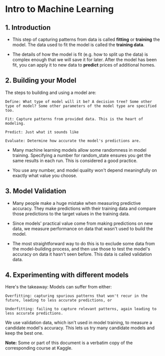 # Intro to Machine Learning

## 1. Introduction

* This step of capturing patterns from data is called **fitting** or **training** the model. The data used to fit the model is called the **training data**.

* The details of how the model is fit (e.g. how to split up the data) is complex enough that we will save it for later. After the model has been fit, you can apply it to new data to **predict** prices of additional homes.

## 2. Building your Model

The steps to building and using a model are:

    Define: What type of model will it be? A decision tree? Some other type of model? Some other parameters of the model type are specified too.

    Fit: Capture patterns from provided data. This is the heart of modeling.
    
    Predict: Just what it sounds like
    
    Evaluate: Determine how accurate the model's predictions are.

* Many machine learning models allow some randomness in model training. Specifying a number for random_state ensures you get the same results in each run. This is considered a good practice.

* You use any number, and model quality won't depend meaningfully on exactly what value you choose.

## 3. Model Validation

* Many people make a huge mistake when measuring predictive accuracy. They make predictions with their training data and compare those predictions to the target values in the training data.

* Since models' practical value come from making predictions on new data, we measure performance on data that wasn't used to build the model.

* The most straightforward way to do this is to exclude some data from the model-building process, and then use those to test the model's accuracy on data it hasn't seen before. This data is called validation data.

## 4. Experimenting with different models

Here's the takeaway: Models can suffer from either:

    Overfitting: capturing spurious patterns that won't recur in the future, leading to less accurate predictions, or

    Underfitting: failing to capture relevant patterns, again leading to less accurate predictions.

We use validation data, which isn't used in model training, to measure a candidate model's accuracy. This lets us try many candidate models and keep the best one.

**Note:** Some or part of this document is a verbatim copy of the corresponding course at Kaggle.
